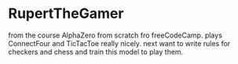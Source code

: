 # RupertTheGamer
from the course AlphaZero from scratch fro freeCodeCamp.
plays ConnectFour and TicTacToe really nicely.
next want to write rules for checkers and chess and train this model to play them.
